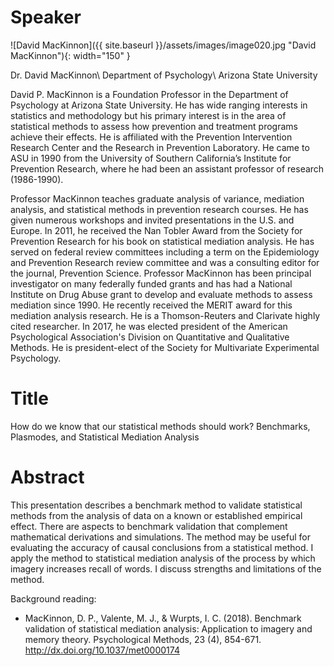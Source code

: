 # Speaker

![David MacKinnon]({{ site.baseurl }}/assets/images/image020.jpg "David MacKinnon"){: width="150" }

Dr. David MacKinnon\\
Department of Psychology\\
Arizona State University


David P. MacKinnon is a Foundation Professor in the Department of Psychology at Arizona State University. He has wide ranging interests in statistics and methodology but his primary interest is in the area of statistical methods to assess how prevention and treatment programs achieve their effects. He is affiliated with the Prevention Intervention Research Center and the Research in Prevention Laboratory. He came to ASU in 1990 from the University of Southern California’s Institute for Prevention Research, where he had been an assistant professor of research (1986-1990). 

Professor MacKinnon teaches graduate analysis of variance, mediation analysis, and statistical methods in prevention research courses. He has given numerous workshops and invited presentations in the U.S. and Europe. In 2011, he received the Nan Tobler Award from the Society for Prevention Research for his book on statistical mediation analysis. He has served on federal review committees including a term on the Epidemiology and Prevention Research review committee and was a consulting editor for the journal, Prevention Science. Professor MacKinnon has been principal investigator on many federally funded grants and has had a National Institute on Drug Abuse grant to develop and evaluate methods to assess mediation since 1990. He recently received the MERIT award for this mediation analysis research. He is a Thomson-Reuters and Clarivate highly cited researcher. In 2017, he was elected president of the American Psychological Association's Division on Quantitative and Qualitative Methods.  He is president-elect of the Society for Multivariate Experimental Psychology.

# Title

How do we know that our statistical methods should work? Benchmarks, Plasmodes, and Statistical Mediation Analysis

# Abstract

This presentation describes a benchmark method to validate statistical methods from the analysis of data on a known or established empirical effect. There are aspects to benchmark validation that complement mathematical derivations and simulations. The method may be useful for evaluating the accuracy of causal conclusions from a statistical method. I apply the method to statistical mediation analysis of the process by which imagery increases recall of words. I discuss strengths and limitations of the method.  

 

Background reading:

- MacKinnon, D. P., Valente, M. J., & Wurpts, I. C. (2018). Benchmark validation of statistical mediation analysis: Application to imagery and memory theory. Psychological Methods, 23 (4), 854-671. http://dx.doi.org/10.1037/met0000174

 


